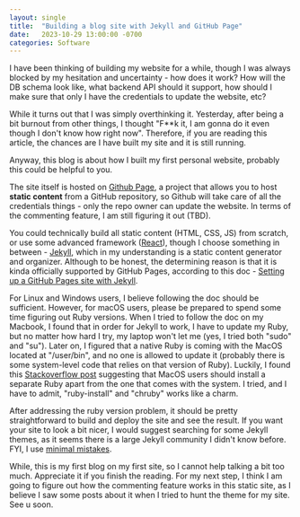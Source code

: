 ```yaml
---
layout: single
title:  "Building a blog site with Jekyll and GitHub Page"
date:   2023-10-29 13:00:00 -0700
categories: Software
---
```

I have been thinking of building my website for a while, though I was always blocked by my hesitation and uncertainty - how does it work? How will the DB schema look like, what backend API should it support, how should I make sure that only I have the credentials to update the website, etc?

While it turns out that I was simply overthinking it. Yesterday, after being a bit burnout from other things, I thought "F**k it, I am gonna do it even though I don't know how right now". Therefore, if you are reading this article, the chances are I have built my site and it is still running. 

Anyway, this blog is about how I built my first personal website, probably this could be helpful to you.

The site itself is hosted on [Github Page](https://pages.github.com/), a project that allows you to host **static content** from a GitHub repository, so Github will take care of all the credentials things - only the repo owner can update the website. In terms of the commenting feature, I am still figuring it out (TBD).

You could technically build all static content (HTML, CSS, JS) from scratch, or use some advanced framework ([React](https://github.com/gitname/react-gh-pages)), though I choose something in between - [Jekyll](https://jekyllrb.com/), which in my understanding is a static content generator and organizer. Although to be honest, the determining reason is that it is kinda officially supported by GitHub Pages, according to this doc - [Setting up a GitHub Pages site with Jekyll](https://docs.github.com/en/pages/setting-up-a-github-pages-site-with-jekyll).

For Linux and Windows users, I believe following the doc should be sufficient. However, for macOS users, please be prepared to spend some time figuring out Ruby versions. When I tried to follow the doc on my Macbook, I found that in order for Jekyll to work, I have to update my Ruby, but no matter how hard I try, my laptop won't let me (yes, I tried both "sudo" and "su"). Later on, I figured that a native Ruby is coming with the MacOS located at "/user/bin", and no one is allowed to update it (probably there is some system-level code that relies on that version of Ruby). Luckily, I found this [Stackoverflow post](https://stackoverflow.com/questions/51126403/you-dont-have-write-permissions-for-the-library-ruby-gems-2-3-0-directory-ma) suggesting that MacOS users should install a separate Ruby apart from the one that comes with the system. I tried, and I have to admit, "ruby-install" and "chruby" works like a charm. 

After addressing the ruby version problem, it should be pretty straightforward to build and deploy the site and see the result. If you want your site to look a bit nicer, I would suggest searching for some Jekyll themes, as it seems there is a large Jekyll community I didn't know before. FYI, I use [minimal mistakes](https://mmistakes.github.io/minimal-mistakes/).

While, this is my first blog on my first site, so I cannot help talking a bit too much. Appreciate it if you finish the reading. For my next step, I think I am going to figure out how the commenting feature works in this static site, as I believe I saw some posts about it when I tried to hunt the theme for my site. See u soon. 